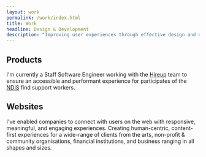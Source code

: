 ```yaml
---
layout: work
permalink: /work/index.html
title: Work
headline: Design & Development
description: "Improving user experiences through effective design and development."
---
```


## Products

I'm currently a Staff Software Engineer working with the [Hireup](https://hireup.com.au) team to ensure an accessible and performant experience for participates of the [NDIS](https://www.ndis.gov.au/) find support workers.

## Websites

I've enabled companies to connect with users on the web with responsive, meaningful, and engaging experiences. Creating human-centric, content-first experiences for a wide-range of clients from the arts, non-profit & community organisations, financial institutions, and business ranging in all shapes and sizes.
